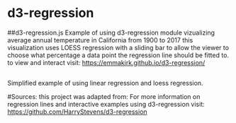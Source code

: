 # d3-regression
##d3-regression.js
Example of using d3-regression module vizualizing average annual temperature in California from 1900 to 2017
this visualization uses LOESS regression with a sliding bar to allow the viewer to choose what percentage a data point the regression line should be fitted to.
to view and interact visit: https://emmakirk.github.io/d3-regression/
##
Simplified example of using linear regression and loess regression.

#Sources:
this project was adapted from: 
For more information on regression lines and interactive examples using d3-regression visit: https://github.com/HarryStevens/d3-regression



